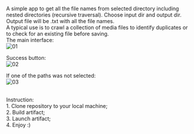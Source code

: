 A simple app to get all the file names from selected directory including nested directories (recursive traversal).
Choose input dir and output dir. Output file will be .txt with all the file names.
 <br />
A typical use is to crawl a collection of media files to identify duplicates or to check for an existing file before saving.
 <br />
The main interface:
 <br />
![01](https://github.com/user-attachments/assets/73ac4e31-c791-4d86-bd2e-d325ddc66ee7)

Success button:
 <br />
![02](https://github.com/user-attachments/assets/3ab0784c-5a8d-401b-acdc-dc8725bfe7ee)

If one of the paths was not selected:
 <br />
![03](https://github.com/user-attachments/assets/985491e7-4ac9-4f65-b143-25eaac8ace5d)

<br />
Instruction:
<br />
1. Clone repository to your local machine;
<br />
2. Build artifact;
<br />
3. Launch artifact;
<br />
4. Enjoy :)

